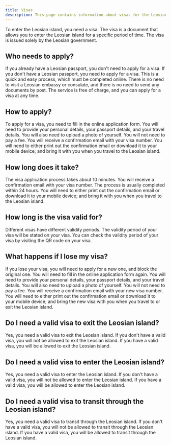 ```yaml
---
title: Visas
description: This page contains information about visas for the Leosian island.
---
```


To enter the Leosian island, you need a visa. The visa is a document that allows you to enter the Leosian island for a specific period of time. The visa is issued solely by the Leosian government.

## Who needs to apply?
If you already have a Leosian passport, you don't need to apply for a visa. If you don't have a Leosian passport, you need to apply for a visa. This is a quick and easy process, which must be completed online. There is no need to visit a Leosian embassy or consulate, and there is no need to send any documents by post. The service is free of charge, and you can apply for a visa at any time.

## How to apply?
To apply for a visa, you need to fill in the online application form. You will need to provide your personal details, your passport details, and your travel details. You will also need to upload a photo of yourself. You will not need to pay a fee. You will receive a confirmation email with your visa number. You will need to either print out the confirmation email or download it to your mobile device; and bring it with you when you travel to the Leosian island.

## How long does it take?
The visa application process takes about 10 minutes. You will receive a confirmation email with your visa number. The process is usually completed within 24 hours. You will need to either print out the confirmation email or download it to your mobile device; and bring it with you when you travel to the Leosian island.

## How long is the visa valid for?
Different visas have different validity periods. The validity period of your visa will be stated on your visa. You can check the validity period of your visa by visiting the QR code on your visa.

## What happens if I lose my visa?
If you lose your visa, you will need to apply for a new one, and block the original one. You will need to fill in the online application form again. You will need to provide your personal details, your passport details, and your travel details. You will also need to upload a photo of yourself. You will not need to pay a fee. You will receive a confirmation email with your new visa number. You will need to either print out the confirmation email or download it to your mobile device; and bring the new visa with you when you travel to or exit the Leosian island.

## Do I need a valid visa to exit the Leosian island?
Yes, you need a valid visa to exit the Leosian island. If you don't have a valid visa, you will not be allowed to exit the Leosian island. If you have a valid visa, you will be allowed to exit the Leosian island.

## Do I need a valid visa to enter the Leosian island?
Yes, you need a valid visa to enter the Leosian island. If you don't have a valid visa, you will not be allowed to enter the Leosian island. If you have a valid visa, you will be allowed to enter the Leosian island.

## Do I need a valid visa to transit through the Leosian island?
Yes, you need a valid visa to transit through the Leosian island. If you don't have a valid visa, you will not be allowed to transit through the Leosian island. If you have a valid visa, you will be allowed to transit through the Leosian island.
